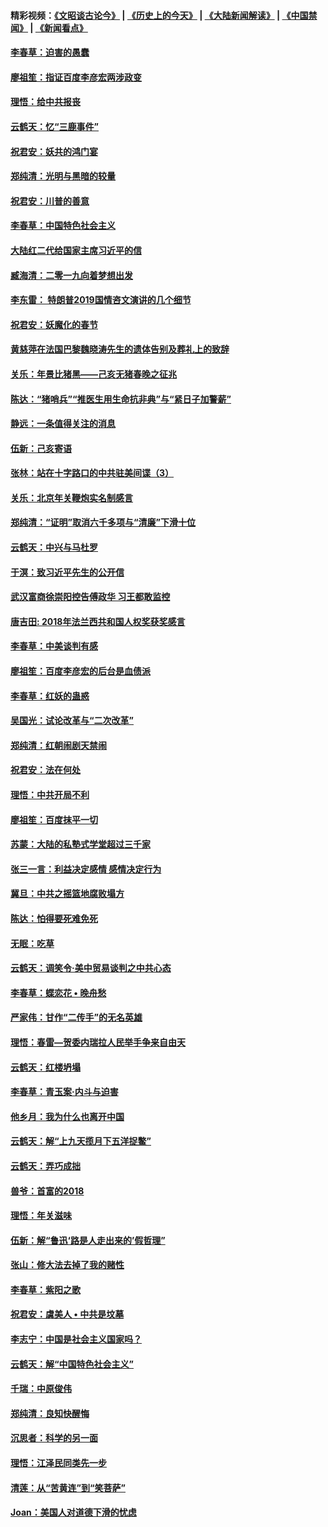 #### 精彩视频：[《文昭谈古论今》](http://45.76.195.252/wenzhao) | [《历史上的今天》](http://45.76.195.252/today-in-history) | [《大陆新闻解读》](http://45.76.195.252/ntdtv-comedy) | [《中国禁闻》](http://45.76.195.252/ntdtv-news) | [《新闻看点》](http://45.76.195.252/news-insight) 

 #### [李春草：迫害的愚蠢](../pages/nsc993/n11036601.md?t=02111831) 

#### [廖祖笙：指证百度李彦宏两涉政变](../pages/nsc993/n11036579.md?t=02111831) 

#### [理悟：给中共报丧](../pages/nsc993/n11036501.md?t=02111831) 

#### [云鹤天：忆“三鹿事件”](../pages/nsc993/n11036466.md?t=02111831) 

#### [祝君安：妖共的鸿门宴](../pages/nsc993/n11035387.md?t=02111831) 

#### [郑纯清：光明与黑暗的较量](../pages/nsc993/n11035337.md?t=02111831) 

#### [祝君安：川普的善意](../pages/nsc993/n11032077.md?t=02111831) 

#### [李春草：中国特色社会主义](../pages/nsc993/n11032132.md?t=02111831) 

#### [大陆红二代给国家主席习近平的信](../pages/nsc993/n11031995.md?t=02111831) 

#### [臧海清：二零一九向着梦想出发](../pages/nsc993/n11031959.md?t=02111831) 

#### [李东雷： 特朗普2019国情咨文演讲的几个细节](../pages/nsc993/n11031943.md?t=02111831) 

#### [祝君安：妖魔化的春节](../pages/nsc993/n11031747.md?t=02111831) 

#### [黄慈萍在法国巴黎魏晓涛先生的遗体告别及葬礼上的致辞](../pages/nsc993/n11031419.md?t=02111831) 

#### [关乐：年景比猪黑——己亥无猪春晚之征兆](../pages/nsc993/n11031494.md?t=02111831) 

#### [陈达：“猪哨兵”“推医生用生命抗非典”与“紧日子加警薪”](../pages/nsc993/n11027746.md?t=02111831) 

#### [静远：一条值得关注的消息](../pages/nsc993/n11024470.md?t=02111831) 

#### [伍新：己亥寄语](../pages/nsc993/n11024543.md?t=02111831) 

#### [张林：站在十字路口的中共驻美间谍（3）](../pages/nsc993/n11023043.md?t=02111831) 

#### [关乐：北京年关鞭炮实名制感言](../pages/nsc993/n11022630.md?t=02111831) 

#### [郑纯清：“证明”取消六千多项与“清廉”下滑十位](../pages/nsc993/n11022638.md?t=02111831) 

#### [云鹤天：中兴与马杜罗](../pages/nsc993/n11022620.md?t=02111831) 

#### [于溟：致习近平先生的公开信](../pages/nsc993/n11022593.md?t=02111831) 

#### [武汉富商徐崇阳控告傅政华 习王都敢监控](../pages/nsc993/n11022212.md?t=02111831) 

#### [唐吉田: 2018年法兰西共和国人权奖获奖感言](../pages/nsc993/n11021537.md?t=02111831) 

#### [李春草：中美谈判有感](../pages/nsc993/n11019776.md?t=02111831) 

#### [廖祖笙：百度李彦宏的后台是血债派](../pages/nsc993/n11019767.md?t=02111831) 

#### [李春草：红妖的蛊惑](../pages/nsc993/n11017095.md?t=02111831) 

#### [吴国光：试论改革与“二次改革”](../pages/nsc993/n11017055.md?t=02111831) 

#### [郑纯清：红朝闹剧天禁闹](../pages/nsc993/n11017030.md?t=02111831) 

#### [祝君安：法在何处](../pages/nsc993/n11017021.md?t=02111831) 

#### [理悟：中共开局不利](../pages/nsc993/n11016938.md?t=02111831) 

#### [廖祖笙：百度抹平一切](../pages/nsc993/n11014925.md?t=02111831) 

#### [苏蒙：大陆的私塾式学堂超过三千家](../pages/nsc993/n11014334.md?t=02111831) 

#### [张三一言：利益决定感情 感情决定行为](../pages/nsc993/n11012463.md?t=02111831) 

#### [冀旦：中共之摇篮地腐败塌方](../pages/nsc993/n11009533.md?t=02111831) 

#### [陈达：怕得要死难免死](../pages/nsc993/n11009520.md?t=02111831) 

#### [无眠：吃草](../pages/nsc993/n11007940.md?t=02111831) 

#### [云鹤天：调笑令‧美中贸易谈判之中共心态](../pages/nsc993/n11007670.md?t=02111831) 

#### [李春草：蝶恋花  •  晚舟愁](../pages/nsc993/n11006605.md?t=02111831) 

#### [严家伟：甘作“二传手”的无名英雄](../pages/nsc993/n11005340.md?t=02111831) 

#### [理悟：春雷—贺委内瑞拉人民举手争来自由天](../pages/nsc993/n11005334.md?t=02111831) 

#### [云鹤天：红楼坍塌](../pages/nsc993/n11005318.md?t=02111831) 

#### [李春草：青玉案·内斗与迫害](../pages/nsc993/n11005306.md?t=02111831) 

#### [他乡月：我为什么也离开中国](../pages/nsc993/n11003553.md?t=02111831) 

#### [云鹤天：解“上九天揽月下五洋捉鳖”](../pages/nsc993/n11000750.md?t=02111831) 

#### [云鹤天：弄巧成拙](../pages/nsc993/n11000722.md?t=02111831) 

#### [兽爷：首富的2018](../pages/nsc993/n11000693.md?t=02111831) 

#### [理悟：年关滋味](../pages/nsc993/n10998847.md?t=02111831) 

#### [伍新：解“鲁迅‘路是人走出来的’假哲理”](../pages/nsc993/n10998777.md?t=02111831) 

#### [张山：修大法去掉了我的赌性](../pages/nsc993/n10997702.md?t=02111831) 

#### [李春草：紫阳之歌](../pages/nsc993/n10997679.md?t=02111831) 

#### [祝君安：虞美人 • 中共是坟墓](../pages/nsc993/n10996090.md?t=02111831) 

#### [李志宁：中国是社会主义国家吗？](../pages/nsc993/n10996097.md?t=02111831) 

#### [云鹤天：解“中国特色社会主义”](../pages/nsc993/n10996043.md?t=02111831) 

#### [千瑞：中原俊伟](../pages/nsc993/n10995401.md?t=02111831) 

#### [郑纯清：良知快醒悔](../pages/nsc993/n10995385.md?t=02111831) 

#### [沉思者：科学的另一面](../pages/nsc993/n10996074.md?t=02111831) 

#### [理悟：江泽民同类先一步](../pages/nsc993/n10995378.md?t=02111831) 

#### [清莲：从“苦黄连”到“笑菩萨”](../pages/nsc993/n10995466.md?t=02111831) 

#### [Joan：美国人对道德下滑的忧虑](../pages/nsc993/n10995424.md?t=02111831) 

